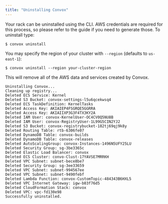 ```yaml
---
title: "Uninstalling Convox"
---
```

Your rack can be uninstalled using the CLI. AWS credentials are required for this process, so please refer to the guide if you need to generate those. To uninstall type:

    $ convox uninstall

You may specify the region of your cluster with `--region` (defaults to `us-east-1`):

    $ convox uninstall --region your-cluster-region

This will remove all of the AWS data and services created by Convox.

    Uninstalling Convox...
    Cleaning up registry...
    Deleted ECS Service: Kernel
    Deleted S3 Bucket: convox-settings-l5u6qcekwsq4
    Deleted ECS TaskDefinition: KernelTasks
    Deleted Access Key: AKIAIEP4FSGRQE5GGRRA
    Deleted Access Key: AKIAIIXP3G3F4TX3KY2A
    Deleted IAM User: convox-KernelUser-OC4CV0Q5NU8B
    Deleted IAM User: convox-RegistryUser-1L99G5CIN2YJ2
    Deleted S3 Bucket: convox-registrybucket-182tj69qj9k8y
    Deleted Routing Table: rtb-6306fe07
    Deleted DynamoDB Table: convox-builds
    Deleted DynamoDB Table: convox-releases
    Deleted AutoScalingGroup: convox-Instances-1496N5UFY25LU
    Deleted Security Group: sg-3be3365c
    Deleted Elastic Load Balancer: convox
    Deleted ECS Cluster: convo-Clust-17YAVSE7MRRKH
    Deleted VPC Subnet: subnet-bece8be7
    Deleted Security Group: sg-3ee33659
    Deleted VPC Subnet: subnet-994567ee
    Deleted VPC Subnet: subnet-9490febf
    Deleted Lambda Function: convox-CustomTopic-484343B6HXL5
    Deleted VPC Internet Gateway: igw-b03f76d5
    Deleted CloudFormation Stack: convox
    Deleted VPC: vpc-fd130e98
    Successfully uninstalled.
